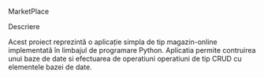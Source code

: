MarketPlace

Descriere

Acest proiect reprezintă o aplicație simpla de tip magazin-online implementată în limbajul de programare Python. Aplicatia permite contruirea unui baze de date si efectuarea de operatiuni operatiuni de tip CRUD cu elementele  bazei de date.


